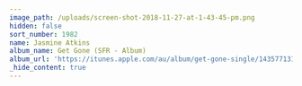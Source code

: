 ```yaml
---
image_path: /uploads/screen-shot-2018-11-27-at-1-43-45-pm.png
hidden: false
sort_number: 1982
name: Jasmine Atkins
album_name: Get Gone (SFR - Album)
album_url: 'https://itunes.apple.com/au/album/get-gone-single/1435771314'
_hide_content: true
---
```


